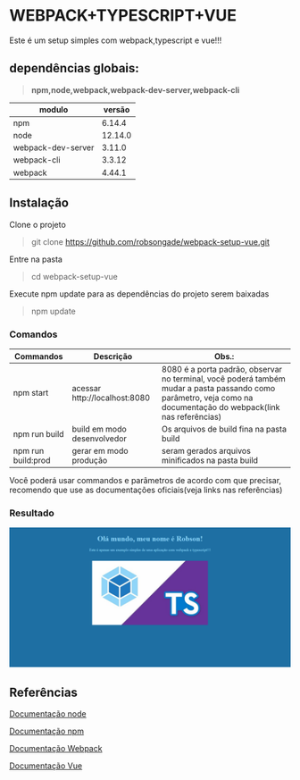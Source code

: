 
# WEBPACK+TYPESCRIPT+VUE

Este é um setup simples com webpack,typescript e vue!!!

## dependências globais:

>**npm,node,webpack,webpack-dev-server,webpack-cli**

|modulo |versão
|-|-
|npm |6.14.4
|node |12.14.0
|webpack-dev-server | 3.11.0
|webpack-cli |3.3.12
|webpack |4.44.1

## Instalação

Clone o projeto

>git clone https://github.com/robsongade/webpack-setup-vue.git

Entre na pasta

>cd webpack-setup-vue
  
Execute npm update para as dependências do projeto serem baixadas

>npm update

### Comandos

|Commandos|Descrição|Obs.:|
|-|-|-
|npm start | acessar http://localhost:8080 | 8080 é a porta padrão, observar no terminal, você poderá também mudar a pasta passando como parâmetro, veja como na documentação do webpack(link nas referências)
npm run build| build em modo desenvolvedor | Os arquivos de build fina na pasta build
npm run build:prod | gerar em modo produção | seram gerados arquivos minificados na pasta build

Você poderá usar commandos e parâmetros de acordo com que precisar, recomendo que use as documentações oficiais(veja links nas referências)

### Resultado

![Breve resultado](https://raw.githubusercontent.com/robsongade/webpack-intro/master/src/css/images/screencapture.png)

## Referências

[Documentação node](https://nodejs.org/docs/latest-v12.x/api/)

[Documentação npm](https://docs.npmjs.com/)

[Documentação Webpack](https://webpack.js.org/concepts/)

[Documentação Vue](https://vuejs.org/v2/guide/)
